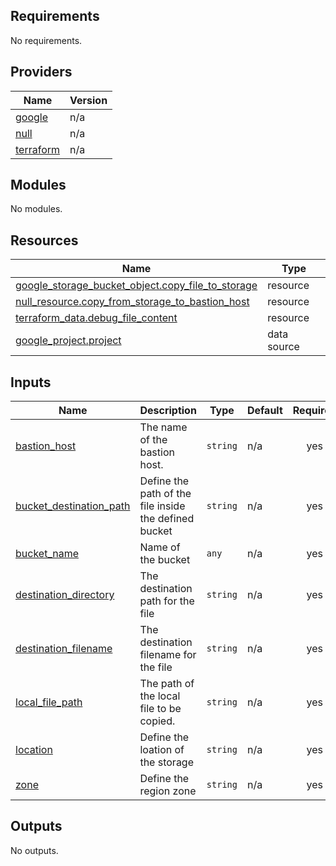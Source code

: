 ## Requirements

No requirements.

## Providers

| Name | Version |
|------|---------|
| <a name="provider_google"></a> [google](#provider\_google) | n/a |
| <a name="provider_null"></a> [null](#provider\_null) | n/a |
| <a name="provider_terraform"></a> [terraform](#provider\_terraform) | n/a |

## Modules

No modules.

## Resources

| Name | Type |
|------|------|
| [google_storage_bucket_object.copy_file_to_storage](https://registry.terraform.io/providers/hashicorp/google/latest/docs/resources/storage_bucket_object) | resource |
| [null_resource.copy_from_storage_to_bastion_host](https://registry.terraform.io/providers/hashicorp/null/latest/docs/resources/resource) | resource |
| [terraform_data.debug_file_content](https://registry.terraform.io/providers/hashicorp/terraform/latest/docs/resources/data) | resource |
| [google_project.project](https://registry.terraform.io/providers/hashicorp/google/latest/docs/data-sources/project) | data source |

## Inputs

| Name | Description | Type | Default | Required |
|------|-------------|------|---------|:--------:|
| <a name="input_bastion_host"></a> [bastion\_host](#input\_bastion\_host) | The name of the bastion host. | `string` | n/a | yes |
| <a name="input_bucket_destination_path"></a> [bucket\_destination\_path](#input\_bucket\_destination\_path) | Define the path of the file inside the defined bucket | `string` | n/a | yes |
| <a name="input_bucket_name"></a> [bucket\_name](#input\_bucket\_name) | Name of the bucket | `any` | n/a | yes |
| <a name="input_destination_directory"></a> [destination\_directory](#input\_destination\_directory) | The destination path for the file | `string` | n/a | yes |
| <a name="input_destination_filename"></a> [destination\_filename](#input\_destination\_filename) | The destination filename for the file | `string` | n/a | yes |
| <a name="input_local_file_path"></a> [local\_file\_path](#input\_local\_file\_path) | The path of the local file to be copied. | `string` | n/a | yes |
| <a name="input_location"></a> [location](#input\_location) | Define the loation of the storage | `string` | n/a | yes |
| <a name="input_zone"></a> [zone](#input\_zone) | Define the region zone | `string` | n/a | yes |

## Outputs

No outputs.
